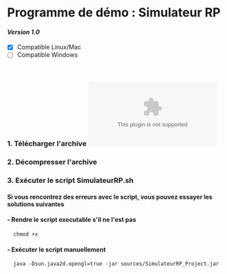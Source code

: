 # Programme de démo : Simulateur RP #
#### *Version 1.0* ####

- [x] Compatible Linux/Mac
- [ ] Compatible Windows

<br/>

### 1. Télécharger l'archive ![SimulateurRP_Demo_Package.zip](SimulateurRP_Demo_Package.zip)

###  2. Décompresser l'archive

###  3. Exécuter le script SimulateurRP.sh

#### Si vous rencontrez des erreurs avec le script, vous pouvez essayer les solutions suivantes ####

#### - Rendre le script executable s'il ne l'est pas ####
      chmod +x

#### - Exécuter le script manuellement ####
      java -Dsun.java2d.opengl=true -jar sources/SimulateurRP_Project.jar
